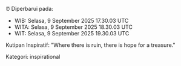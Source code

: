 ⏰ Diperbarui pada:
- WIB: Selasa, 9 September 2025 17.30.03 UTC
- WITA: Selasa, 9 September 2025 18.30.03 UTC
- WIT: Selasa, 9 September 2025 19.30.03 UTC

Kutipan Inspiratif:
"Where there is ruin, there is hope for a treasure."


Kategori: inspirational

